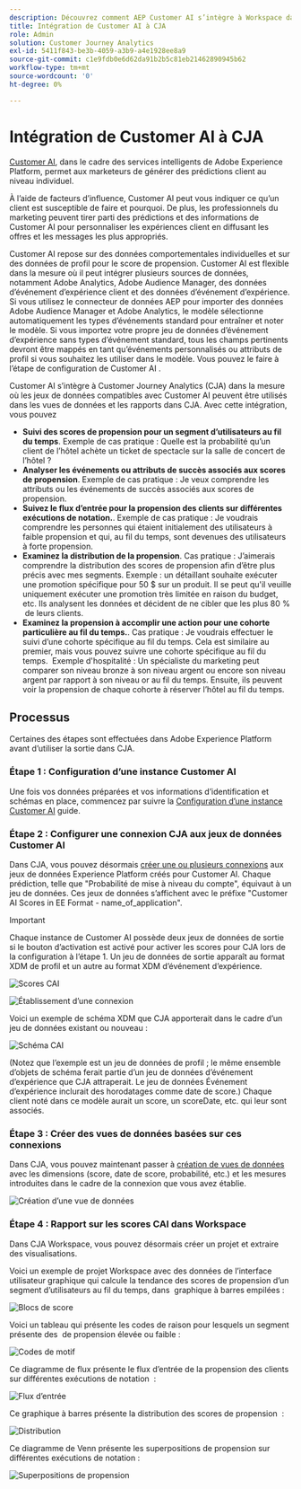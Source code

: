 ```yaml
---
description: Découvrez comment AEP Customer AI s’intègre à Workspace dans CJA.
title: Intégration de Customer AI à CJA
role: Admin
solution: Customer Journey Analytics
exl-id: 5411f843-be3b-4059-a3b9-a4e1928ee8a9
source-git-commit: c1e9fdb0e6d62da91b2b5c81eb21462890945b62
workflow-type: tm+mt
source-wordcount: '0'
ht-degree: 0%

---
```


# Intégration de Customer AI à CJA

[Customer AI](https://experienceleague.adobe.com/docs/experience-platform/intelligent-services/customer-ai/overview.html?lang=en), dans le cadre des services intelligents de Adobe Experience Platform, permet aux marketeurs de générer des prédictions client au niveau individuel.

À l’aide de facteurs d’influence, Customer AI peut vous indiquer ce qu’un client est susceptible de faire et pourquoi. De plus, les professionnels du marketing peuvent tirer parti des prédictions et des informations de Customer AI pour personnaliser les expériences client en diffusant les offres et les messages les plus appropriés.

Customer AI repose sur des données comportementales individuelles et sur des données de profil pour le score de propension. Customer AI est flexible dans la mesure où il peut intégrer plusieurs sources de données, notamment Adobe Analytics, Adobe Audience Manager, des données d’événement d’expérience client et des données d’événement d’expérience. Si vous utilisez le connecteur de données AEP pour importer des données Adobe Audience Manager et Adobe Analytics, le modèle sélectionne automatiquement les types d’événements standard pour entraîner et noter le modèle. Si vous importez votre propre jeu de données d’événement d’expérience sans types d’événement standard, tous les champs pertinents devront être mappés en tant qu’événements personnalisés ou attributs de profil si vous souhaitez les utiliser dans le modèle. Vous pouvez le faire à l’étape de configuration de Customer AI . &#x200B;

Customer AI s’intègre à Customer Journey Analytics (CJA) dans la mesure où les jeux de données compatibles avec Customer AI peuvent être utilisés dans les vues de données et les rapports dans CJA. Avec cette intégration, vous pouvez

* **Suivi des scores de propension pour un segment d’utilisateurs au fil du temps**. Exemple de cas pratique : Quelle est la probabilité qu’un client de l’hôtel achète un ticket de spectacle sur la salle de concert de l’hôtel ?
* **Analyser les événements ou attributs de succès associés aux scores de propension**. &#x200B;Exemple de cas pratique : Je veux comprendre les attributs ou les événements de succès associés aux scores de propension.
* **Suivez le flux d’entrée pour la propension des clients sur différentes exécutions de notation.**. Exemple de cas pratique : Je voudrais comprendre les personnes qui étaient initialement des utilisateurs à faible propension et qui, au fil du temps, sont devenues des utilisateurs à forte propension. &#x200B;
* **Examinez la distribution de la propension**. Cas pratique : J’aimerais comprendre la distribution des scores de propension afin d’être plus précis avec mes segments. &#x200B;Exemple : un détaillant souhaite exécuter une promotion spécifique pour 50 $ sur un produit.  Il se peut qu&#39;il veuille uniquement exécuter une promotion très limitée en raison du budget, etc. Ils analysent les données et décident de ne cibler que les plus 80 % &#x200B; de leurs clients.
* **Examinez la propension à accomplir une action pour une cohorte particulière au fil du temps.**. Cas pratique : Je voudrais effectuer le suivi d’une cohorte spécifique au fil du temps. Cela est similaire au premier, mais vous pouvez suivre une cohorte spécifique au fil du temps. &#x200B; Exemple d&#39;hospitalité : Un spécialiste du marketing peut comparer son niveau bronze à son niveau argent ou encore son niveau argent par rapport à son niveau or au fil du temps. Ensuite, ils peuvent voir la propension de chaque cohorte à réserver l’hôtel au fil du temps. &#x200B;

## Processus

Certaines des étapes sont effectuées dans Adobe Experience Platform avant d’utiliser la sortie dans CJA.

### Étape 1 : Configuration d’une instance Customer AI

Une fois vos données préparées et vos informations d’identification et schémas en place, commencez par suivre la [Configuration d’une instance Customer AI](https://experienceleague.adobe.com/docs/experience-platform/intelligent-services/customer-ai/user-guide/configure.html?lang=en) guide.

### Étape 2 : Configurer une connexion CJA aux jeux de données Customer AI

Dans CJA, vous pouvez désormais [créer une ou plusieurs connexions](/help/connections/create-connection.md) aux jeux de données Experience Platform créés pour Customer AI. Chaque prédiction, telle que &quot;Probabilité de mise à niveau du compte&quot;, équivaut à un jeu de données. Ces jeux de données s’affichent avec le préfixe &quot;Customer AI Scores in EE Format - name_of_application&quot;.

>[!IMPORTANT]
>
>Chaque instance de Customer AI possède deux jeux de données de sortie si le bouton d’activation est activé pour activer les scores pour CJA lors de la configuration à l’étape 1. Un jeu de données de sortie apparaît au format XDM de profil et un autre au format XDM d’événement d’expérience.

![Scores CAI](assets/cai-scores.png)

![Établissement d’une connexion](assets/create-conn.png)

Voici un exemple de schéma XDM que CJA apporterait dans le cadre d’un jeu de données existant ou nouveau :

![Schéma CAI](assets/cai-schema.png)

(Notez que l’exemple est un jeu de données de profil ; le même ensemble d’objets de schéma ferait partie d’un jeu de données d’événement d’expérience que CJA attraperait. Le jeu de données Événement d’expérience inclurait des horodatages comme date de score.) Chaque client noté dans ce modèle aurait un score, un scoreDate, etc. qui leur sont associés.

### Étape 3 : Créer des vues de données basées sur ces connexions

Dans CJA, vous pouvez maintenant passer à [création de vues de données](/help/data-views/create-dataview.md) avec les dimensions (score, date de score, probabilité, etc.) et les mesures introduites dans le cadre de la connexion que vous avez établie.

![Création d’une vue de données](assets/create-dataview.png)

### Étape 4 : Rapport sur les scores CAI dans Workspace

Dans CJA Workspace, vous pouvez désormais créer un projet et extraire des visualisations.

Voici un exemple de projet Workspace avec des données de l’interface utilisateur graphique qui calcule la tendance des scores de propension d’un segment d’utilisateurs au fil du temps, dans &#x200B; graphique à barres empilées :

![Blocs de score](assets/workspace-scores.png)

Voici un tableau qui présente les codes de raison pour lesquels un segment présente des &#x200B; de propension élevée ou faible :

![Codes de motif](assets/reason-codes.png)

Ce diagramme de flux présente le flux d’entrée de la propension des clients sur différentes exécutions de notation &#x200B; :

![Flux d’entrée](assets/flow.png)

Ce graphique à barres présente la distribution des scores de propension &#x200B; :

![Distribution](assets/distribution.png)

Ce diagramme de Venn présente les superpositions de propension sur différentes exécutions de notation :

![Superpositions de propension](assets/venn.png)
